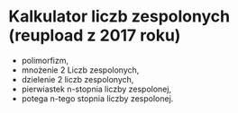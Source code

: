 # Kalkulator liczb zespolonych (reupload z 2017 roku)
 
- polimorfizm, 
- mnożenie 2 Liczb zespolonych, 
- dzielenie 2 liczb zespolonych,
- pierwiastek n-stopnia liczby zespolonej, 
- potega n-tego stopnia liczby zespolonej.
